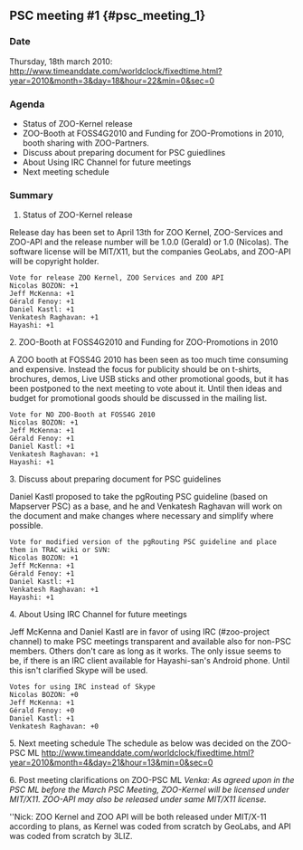 ## PSC meeting \#1 {#psc_meeting_1}

### Date

Thursday, 18th march 2010:
<http://www.timeanddate.com/worldclock/fixedtime.html?year=2010&month=3&day=18&hour=22&min=0&sec=0>

### Agenda

-   Status of ZOO-Kernel release
-   ZOO-Booth at FOSS4G2010 and Funding for ZOO-Promotions in 2010,
    booth sharing with ZOO-Partners.
-   Discuss about preparing document for PSC guiedlines
-   About Using IRC Channel for future meetings
-   Next meeting schedule

### Summary

1.  Status of ZOO-Kernel release

Release day has been set to April 13th for ZOO Kernel, ZOO-Services and
ZOO-API and the release number will be 1.0.0 (Gerald) or 1.0 (Nicolas).
The software license will be MIT/X11, but the companies GeoLabs, and
ZOO-API will be copyright holder.

    Vote for release ZOO Kernel, ZOO Services and ZOO API
    Nicolas BOZON: +1
    Jeff McKenna: +1
    Gérald Fenoy: +1
    Daniel Kastl: +1
    Venkatesh Raghavan: +1
    Hayashi: +1

2\. ZOO-Booth at FOSS4G2010 and Funding for ZOO-Promotions in 2010

A ZOO booth at FOSS4G 2010 has been seen as too much time consuming and
expensive. Instead the focus for publicity should be on t-shirts,
brochures, demos, Live USB sticks and other promotional goods, but it
has been postponed to the next meeting to vote about it. Until then
ideas and budget for promotional goods should be discussed in the
mailing list.

    Vote for NO ZOO-Booth at FOSS4G 2010
    Nicolas BOZON: +1
    Jeff McKenna: +1
    Gérald Fenoy: +1
    Daniel Kastl: +1
    Venkatesh Raghavan: +1
    Hayashi: +1

3\. Discuss about preparing document for PSC guidelines

Daniel Kastl proposed to take the pgRouting PSC guideline (based on
Mapserver PSC) as a base, and he and Venkatesh Raghavan will work on the
document and make changes where necessary and simplify where possible.

    Vote for modified version of the pgRouting PSC guideline and place them in TRAC wiki or SVN:
    Nicolas BOZON: +1
    Jeff McKenna: +1
    Gérald Fenoy: +1
    Daniel Kastl: +1
    Venkatesh Raghavan: +1
    Hayashi: +1

4\. About Using IRC Channel for future meetings

Jeff McKenna and Daniel Kastl are in favor of using IRC (\#zoo-project
channel) to make PSC meetings transparent and available also for non-PSC
members. Others don\'t care as long as it works. The only issue seems to
be, if there is an IRC client available for Hayashi-san\'s Android
phone. Until this isn\'t clarified Skype will be used.

    Votes for using IRC instead of Skype
    Nicolas BOZON: +0
    Jeff McKenna: +1
    Gérald Fenoy: +0
    Daniel Kastl: +1
    Venkatesh Raghavan: +0

5\. Next meeting schedule The schedule as below was decided on the
ZOO-PSC ML
<http://www.timeanddate.com/worldclock/fixedtime.html?year=2010&month=4&day=21&hour=13&min=0&sec=0>

6\. Post meeting clarifications on ZOO-PSC ML *Venka: As agreed upon in
the PSC ML before the March PSC Meeting, ZOO-Kernel will be licensed
under MIT/X11. ZOO-API may also be released under same MIT/X11 license.*

\'\'Nick: ZOO Kernel and ZOO API will be both released under MIT/X-11
according to plans, as Kernel was coded from scratch by GeoLabs, and API
was coded from scratch by 3LIZ.

